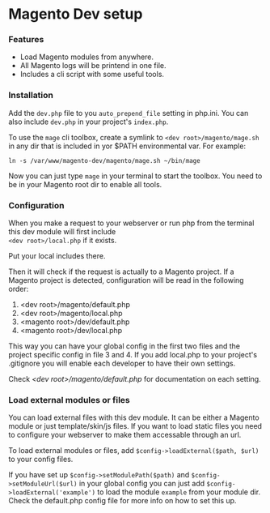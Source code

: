 # Magento Dev setup

### Features
* Load Magento modules from anywhere.
* All Magento logs will be printend in one file.
* Includes a cli script with some useful tools.

### Installation
Add the `dev.php` file to you `auto_prepend_file` setting in php.ini. You can also include `dev.php` in your project's `index.php`.

To use the `mage` cli toolbox, create a symlink to `<dev root>/magento/mage.sh` in any dir that is included in yor $PATH environmental var. For example:

`ln -s /var/www/magento-dev/magento/mage.sh ~/bin/mage`

Now you can just type `mage` in your terminal to start the toolbox. You need to be in your Magento root dir to enable all tools.

### Configuration

When you make a request to your webserver or run php from the terminal this dev module will first include <br/>
`<dev root>/local.php` if it exists.

Put your local includes there.

Then it will check if the request is actually to a Magento project.
If a Magento project is detected, configuration will be read in the following order:

1. &lt;dev root&gt;/magento/default.php
2. &lt;dev root&gt;/magento/local.php
3. &lt;magento root&gt;/dev/default.php
4. &lt;magento root&gt;/dev/local.php

This way you can have your global config in the first two files and the project specific config in file 3 and 4.
If you add local.php to your project's .gitignore you will enable each developer to have their own settings.

Check _&lt;dev root&gt;/magento/default.php_ for documentation on each setting.

### Load external modules or files
You can load external files with this dev module. It can be either a Magento module or just template/skin/js files.
If you want to load static files you need to configure your webserver to make them accessable through an url.

To load external modules or files, add `$config->loadExternal($path, $url)` to your config files.

If you have set up `$config->setModulePath($path)` and `$config->setModuleUrl($url)` in your global config you can just add `$config->loadExternal('example')` to load the module `example` from your module dir. Check the default.php config file for more info on how to set this up.

